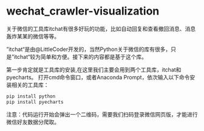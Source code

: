 # wechat_crawler-visualization
关于微信的工具库itchat有很多好玩的功能，比如自动回复和查看撤回消息、消息轰炸某某的微信等等。

”itchat“是由@LittleCoder开发的，当然Python关于微信的库有很多，只是”itchat“较为简单和方便。接下来的内容都是基于这个库。

第一步肯定就是工具库的安装,在这里我们主要会用到两个工具库，itchat和pyecharts。
打开cmd命令窗口，或者Anaconda Prompt，依次输入以下命令安装相关的工具库：

```python
pip install python
pip install pyecharts
```

注意：代码运行开始会弹出一个二维码，需要我们扫码登录微信网页版，才能进行微信好友数据分爬取。
